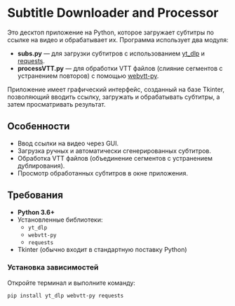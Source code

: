  
# Subtitle Downloader and Processor

Это десктоп приложение на Python, которое загружает субтитры по ссылке на видео и обрабатывает их. Программа использует два модуля:
- **subs.py** — для загрузки субтитров с использованием [yt_dlp](https://github.com/yt-dlp/yt-dlp) и [requests](https://pypi.org/project/requests/).
- **processVTT.py** — для обработки VTT файлов (слияние сегментов с устранением повторов) с помощью [webvtt-py](https://pypi.org/project/webvtt-py/).

Приложение имеет графический интерфейс, созданный на базе Tkinter, позволяющий вводить ссылку, загружать и обрабатывать субтитры, а затем просматривать результат.

## Особенности

- Ввод ссылки на видео через GUI.
- Загрузка ручных и автоматически сгенерированных субтитров.
- Обработка VTT файлов (объединение сегментов с устранением дублирования).
- Просмотр обработанных субтитров в окне приложения.

## Требования

- **Python 3.6+**
- Установленные библиотеки:
  - `yt_dlp`
  - `webvtt-py`
  - `requests`
- Tkinter (обычно входит в стандартную поставку Python)

### Установка зависимостей

Откройте терминал и выполните команду:

```bash
pip install yt_dlp webvtt-py requests
